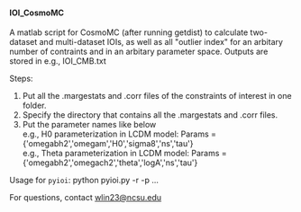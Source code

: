 #### IOI_CosmoMC

A matlab script for CosmoMC (after running getdist) to calculate two-dataset and multi-dataset IOIs, as well as all "outlier index" for an arbitary number of contraints and in an arbitary parameter space. Outputs are stored in e.g., IOI_CMB.txt  

Steps:
1. Put all the .margestats and .corr files of the constraints of interest in one folder.
2. Specify the directory that contains all the .margestats and .corr files.
3. Put the parameter names like below  
    e.g., H0 parameterization in LCDM model: Params = {'omegabh2','omegam','H0','sigma8','ns','tau'}   
    e.g., Theta parameterization in LCDM model: Params = {'omegabh2','omegach2','theta','logA','ns','tau'}   
    
Usage for `pyioi`:
python pyioi.py -r <Folder> -p <Paramter1> <Parameter2> ...

For questions, contact wlin23@ncsu.edu
